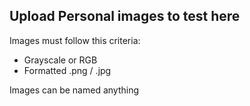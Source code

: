 ## Upload Personal images to test here

Images must follow this criteria:
- Grayscale or RGB
- Formatted .png / .jpg

Images can be named anything